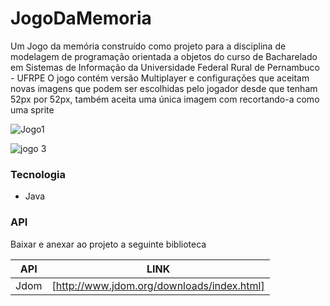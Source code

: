# JogoDaMemoria
Um Jogo da memória  construído como projeto  para a disciplina de modelagem de programação orientada a objetos do curso de Bacharelado em Sistemas de Informação da Universidade Federal Rural de Pernambuco - UFRPE
O jogo contém versão Multiplayer e configurações que aceitam novas imagens que podem ser escolhidas pelo jogador desde que tenham 52px por 52px, também aceita uma única imagem com recortando-a como uma sprite 

![Jogo1](https://user-images.githubusercontent.com/48795370/104823474-083c3900-5829-11eb-8893-29b0c17bccdc.png)


![jogo 3](https://user-images.githubusercontent.com/48795370/104824254-e2b22e00-582e-11eb-9a87-341bb5763f04.png)

### Tecnologia
   - Java

### API

Baixar e anexar ao projeto a seguinte biblioteca

| API | LINK |
| ------ | ------ |
| Jdom | [http://www.jdom.org/downloads/index.html] |
